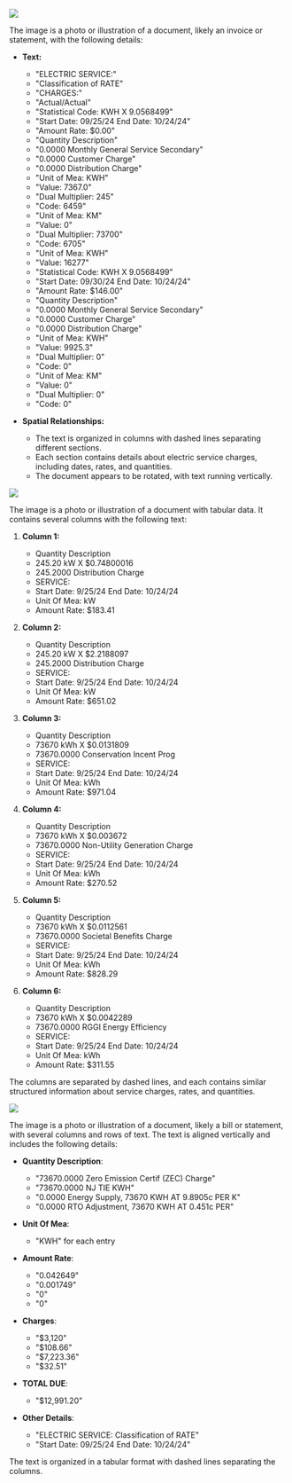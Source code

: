 ![](images/img-0.jpeg)

The image is a photo or illustration of a document, likely an invoice or statement, with the following details:

- **Text:**
  - "ELECTRIC SERVICE:"
  - "Classification of RATE"
  - "CHARGES:"
  - "Actual/Actual"
  - "Statistical Code: KWH X 9.0568499"
  - "Start Date: 09/25/24 End Date: 10/24/24"
  - "Amount Rate: $0.00"
  - "Quantity Description"
  - "0.0000 Monthly General Service Secondary"
  - "0.0000 Customer Charge"
  - "0.0000 Distribution Charge"
  - "Unit of Mea: KWH"
  - "Value: 7367.0"
  - "Dual Multiplier: 245"
  - "Code: 6459"
  - "Unit of Mea: KM"
  - "Value: 0"
  - "Dual Multiplier: 73700"
  - "Code: 6705"
  - "Unit of Mea: KWH"
  - "Value: 16277"
  - "Statistical Code: KWH X 9.0568499"
  - "Start Date: 09/30/24 End Date: 10/24/24"
  - "Amount Rate: $146.00"
  - "Quantity Description"
  - "0.0000 Monthly General Service Secondary"
  - "0.0000 Customer Charge"
  - "0.0000 Distribution Charge"
  - "Unit of Mea: KWH"
  - "Value: 9925.3"
  - "Dual Multiplier: 0"
  - "Code: 0"
  - "Unit of Mea: KM"
  - "Value: 0"
  - "Dual Multiplier: 0"
  - "Code: 0"

- **Spatial Relationships:**
  - The text is organized in columns with dashed lines separating different sections.
  - Each section contains details about electric service charges, including dates, rates, and quantities.
  - The document appears to be rotated, with text running vertically.

![](images/img-1.jpeg)

The image is a photo or illustration of a document with tabular data. It contains several columns with the following text:

1. **Column 1:**
   - Quantity Description
   - 245.20 kW X $0.74800016
   - 245.2000 Distribution Charge
   - SERVICE:
   - Start Date: 9/25/24 End Date: 10/24/24
   - Unit Of Mea: kW
   - Amount Rate: $183.41

2. **Column 2:**
   - Quantity Description
   - 245.20 kW X $2.2188097
   - 245.2000 Distribution Charge
   - SERVICE:
   - Start Date: 9/25/24 End Date: 10/24/24
   - Unit Of Mea: kW
   - Amount Rate: $651.02

3. **Column 3:**
   - Quantity Description
   - 73670 kWh X $0.0131809
   - 73670.0000 Conservation Incent Prog
   - SERVICE:
   - Start Date: 9/25/24 End Date: 10/24/24
   - Unit Of Mea: kWh
   - Amount Rate: $971.04

4. **Column 4:**
   - Quantity Description
   - 73670 kWh X $0.003672
   - 73670.0000 Non-Utility Generation Charge
   - SERVICE:
   - Start Date: 9/25/24 End Date: 10/24/24
   - Unit Of Mea: kWh
   - Amount Rate: $270.52

5. **Column 5:**
   - Quantity Description
   - 73670 kWh X $0.0112561
   - 73670.0000 Societal Benefits Charge
   - SERVICE:
   - Start Date: 9/25/24 End Date: 10/24/24
   - Unit Of Mea: kWh
   - Amount Rate: $828.29

6. **Column 6:**
   - Quantity Description
   - 73670 kWh X $0.0042289
   - 73670.0000 RGGI Energy Efficiency
   - SERVICE:
   - Start Date: 9/25/24 End Date: 10/24/24
   - Unit Of Mea: kWh
   - Amount Rate: $311.55

The columns are separated by dashed lines, and each contains similar structured information about service charges, rates, and quantities.

![](images/img-2.jpeg)

The image is a photo or illustration of a document, likely a bill or statement, with several columns and rows of text. The text is aligned vertically and includes the following details:

- **Quantity Description**: 
  - "73670.0000 Zero Emission Certif (ZEC) Charge"
  - "73670.0000 NJ TIE KWH"
  - "0.0000 Energy Supply, 73670 KWH AT 9.8905c PER K"
  - "0.0000 RTO Adjustment, 73670 KWH AT 0.451c PER"

- **Unit Of Mea**: 
  - "KWH" for each entry

- **Amount Rate**: 
  - "0.042649"
  - "0.001749"
  - "0"
  - "0"

- **Charges**: 
  - "$3,120"
  - "$108.66"
  - "$7,223.36"
  - "$32.51"

- **TOTAL DUE**: 
  - "$12,991.20"

- **Other Details**:
  - "ELECTRIC SERVICE: Classification of RATE"
  - "Start Date: 09/25/24 End Date: 10/24/24"

The text is organized in a tabular format with dashed lines separating the columns.

